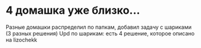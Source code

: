 # 4 домашка уже близко...
Разные домашки распределил по папкам, добавил задачу с шариками (3 разных решения)
Upd по шарикам: есть 4 решение, которое описано на lizochekk

